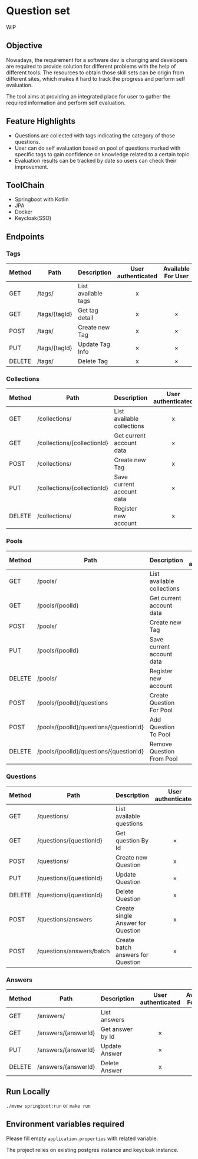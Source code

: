 # Question set

WIP

## Objective

Nowadays, the requirement for a software dev is changing and developers are required to provide solution for different problems with the help of different tools. The resources to obtain those skill sets can be origin from different sites, which makes it hard to track the progress and perform self evaluation.

The tool aims at providing an integrated place for user to gather the required information and perform self evaluation.

## Feature Highlights

- Questions are collected with tags indicating the category of those questions.
- User can do self evaluation based on pool of questions marked with specific tags to gain confidence on knowledge related to a certain topic.
- Evaluation results can be tracked by date so users can check their improvement.

## ToolChain

- Springboot with Kotlin
- JPA
- Docker
- Keycloak(SSO)

## Endpoints

### Tags

| Method | Path          | Description         | User authenticated | Available For User |
| ------ | ------------- | ------------------- | :----------------: | :----------------: |
| GET    | /tags/        | List available tags |         x          |
| GET    | /tags/{tagId} | Get tag detail      |         x          |         ×          |
| POST   | /tags/        | Create new Tag      |         x          |         ×          |
| PUT    | /tags/{tagId} | Update Tag Info     |         ×          |         ×          |
| DELETE | /tags/        | Delete Tag          |         x          |         ×          |

### Collections

| Method | Path                        | Description                | User authenticated | Available For User |
| ------ | --------------------------- | -------------------------- | :----------------: | :----------------: |
| GET    | /collections/               | List available collections |         x          |         x          |
| GET    | /collections/{collectionId} | Get current account data   |         ×          |         ×          |
| POST   | /collections/               | Create new Tag             |         x          |         ×          |
| PUT    | /collections/{collectionId} | Save current account data  |         ×          |         ×          |
| DELETE | /collections/               | Register new account       |         x          |         ×          |

### Pools

| Method | Path                                   | Description                | User authenticated | Available For User |
| ------ | -------------------------------------- | -------------------------- | :----------------: | :----------------: |
| GET    | /pools/                                | List available collections |                    |         x          |
| GET    | /pools/{poolId}                        | Get current account data   |         ×          |         ×          |
| POST   | /pools/                                | Create new Tag             |         x          |         ×          |
| PUT    | /pools/{poolId}                        | Save current account data  |         ×          |         ×          |
| DELETE | /pools/                                | Register new account       |         x          |         ×          |
| POST   | /pools/{poolId}/questions              | Create Question For Pool   |         x          |         ×          |
| POST   | /pools/{poolId}/questions/{questionId} | Add Question To Pool       |         x          |         ×          |
| DELETE | /pools/{poolId}/questions/{questionId} | Remove Question From Pool  |         x          |         ×          |

### Questions

| Method | Path                     | Description                       | User authenticated | Available For User |
| ------ | ------------------------ | --------------------------------- | :----------------: | :----------------: |
| GET    | /questions/              | List available questions          |                    |         x          |
| GET    | /questions/{questionId}  | Get question By Id                |         ×          |         ×          |
| POST   | /questions/              | Create new Question               |         x          |         ×          |
| PUT    | /questions/{questionId}  | Update Question                   |         ×          |         ×          |
| DELETE | /questions/{questionId}  | Delete Question                   |         x          |         ×          |
| POST   | /questions/answers       | Create single Answer for Question |         x          |         ×          |
| POST   | /questions/answers/batch | Create batch answers for Question |         x          |         ×          |

### Answers

| Method | Path                | Description      | User authenticated | Available For User |
| ------ | ------------------- | ---------------- | :----------------: | :----------------: |
| GET    | /answers/           | List answers     |                    |         x          |
| GET    | /answers/{answerId} | Get answer by Id |         ×          |         ×          |
| PUT    | /answers/{answerId} | Update Answer    |         ×          |         ×          |
| DELETE | /answers/{answerId} | Delete Answer    |         x          |         ×          |

## Run Locally

`./mvnw springboot:run` or `make run`

## Environment variables required

Please fill empty `application.properties` with related variable.

The project relies on existing postgres instance and keycloak instance.
